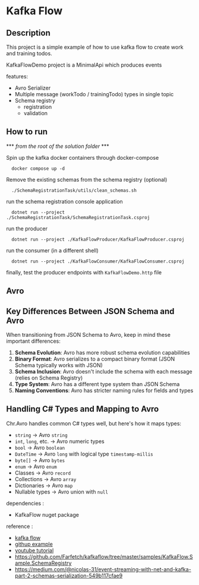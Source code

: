 # Kafka Flow

## Description

This project is a simple example of how to use kafka flow to create work and training todos.

KafkaFlowDemo project is a MinimalApi which produces events

features:
- Avro Serializer
- Multiple message (workTodo / trainingTodo) types in single topic
- Schema registry 
  - registration 
  - validation

## How to run

*** *from the root of the solution folder* ***

Spin up the kafka docker containers through docker-compose
```shell
  docker compose up -d
```

Remove the existing schemas from the schema registry (optional)
```shell
  ./SchemaRegistrationTask/utils/clean_schemas.sh
```

run the schema registration console application
```shell
  dotnet run --project ./SchemaRegistrationTask/SchemaRegistrationTask.csproj
```

run the producer
```shell
  dotnet run --project ./KafkaFlowProducer/KafkaFlowProducer.csproj
```

run the consumer (in a different shell)
```shell
  dotnet run --project ./KafkaFlowConsumer/KafkaFlowConsumer.csproj
```

finally, test the producer endpoints with `KafkaFlowDemo.http` file

## Avro

## Key Differences Between JSON Schema and Avro
When transitioning from JSON Schema to Avro, keep in mind these important differences:
1. **Schema Evolution**: Avro has more robust schema evolution capabilities
2. **Binary Format**: Avro serializes to a compact binary format (JSON Schema typically works with JSON)
3. **Schema Inclusion**: Avro doesn't include the schema with each message (relies on Schema Registry)
4. **Type System**: Avro has a different type system than JSON Schema
5. **Naming Conventions**: Avro has stricter naming rules for fields and types

## Handling C# Types and Mapping to Avro
Chr.Avro handles common C# types well, but here's how it maps types:
- `string` → Avro `string`
- `int`, `long`, etc. → Avro numeric types
- `bool` → Avro `boolean`
- `DateTime` → Avro `long` with logical type `timestamp-millis`
- `byte[]` → Avro `bytes`
- `enum` → Avro `enum`
- Classes → Avro `record`
- Collections → Avro `array`
- Dictionaries → Avro `map`
- Nullable types → Avro union with `null`

dependencies : 
- KafkaFlow nuget package

reference : 
- [kafka flow](https://farfetch.github.io/kafkaflow/docs/)
- [githup example](https://github.com/farfetch/kafkaflow)
- [youtube tutorial](https://www.youtube.com/watch?v=4e18DZkf-m0&t=644s&ab_channel=GuiFerreira)
- https://github.com/Farfetch/kafkaflow/tree/master/samples/KafkaFlow.Sample.SchemaRegistry
- https://medium.com/@nicolas-31/event-streaming-with-net-and-kafka-part-2-schemas-serialization-549b117cfae9